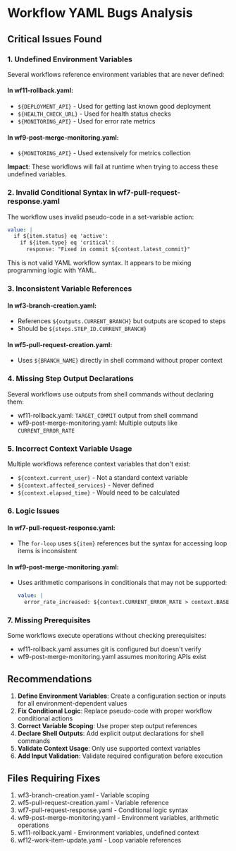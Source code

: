 # Workflow YAML Bugs Analysis

## Critical Issues Found

### 1. Undefined Environment Variables
Several workflows reference environment variables that are never defined:

#### In wf11-rollback.yaml:
- `${DEPLOYMENT_API}` - Used for getting last known good deployment
- `${HEALTH_CHECK_URL}` - Used for health status checks
- `${MONITORING_API}` - Used for error rate metrics

#### In wf9-post-merge-monitoring.yaml:
- `${MONITORING_API}` - Used extensively for metrics collection

**Impact**: These workflows will fail at runtime when trying to access these undefined variables.

### 2. Invalid Conditional Syntax in wf7-pull-request-response.yaml
The workflow uses invalid pseudo-code in a set-variable action:
```yaml
value: |
  if ${item.status} eq 'active':
    if ${item.type} eq 'critical':
      response: "Fixed in commit ${context.latest_commit}"
```
This is not valid YAML workflow syntax. It appears to be mixing programming logic with YAML.

### 3. Inconsistent Variable References

#### In wf3-branch-creation.yaml:
- References `${outputs.CURRENT_BRANCH}` but outputs are scoped to steps
- Should be `${steps.STEP_ID.CURRENT_BRANCH}`

#### In wf5-pull-request-creation.yaml:
- Uses `${BRANCH_NAME}` directly in shell command without proper context

### 4. Missing Step Output Declarations
Several workflows use outputs from shell commands without declaring them:
- wf11-rollback.yaml: `TARGET_COMMIT` output from shell command
- wf9-post-merge-monitoring.yaml: Multiple outputs like `CURRENT_ERROR_RATE`

### 5. Incorrect Context Variable Usage
Multiple workflows reference context variables that don't exist:
- `${context.current_user}` - Not a standard context variable
- `${context.affected_services}` - Never defined
- `${context.elapsed_time}` - Would need to be calculated

### 6. Logic Issues

#### In wf7-pull-request-response.yaml:
- The `for-loop` uses `${item}` references but the syntax for accessing loop items is inconsistent

#### In wf9-post-merge-monitoring.yaml:
- Uses arithmetic comparisons in conditionals that may not be supported:
  ```yaml
  value: |
    error_rate_increased: ${context.CURRENT_ERROR_RATE > context.BASELINE_ERROR_RATE * 1.1}
  ```

### 7. Missing Prerequisites
Some workflows execute operations without checking prerequisites:
- wf11-rollback.yaml assumes git is configured but doesn't verify
- wf9-post-merge-monitoring.yaml assumes monitoring APIs exist

## Recommendations

1. **Define Environment Variables**: Create a configuration section or inputs for all environment-dependent values
2. **Fix Conditional Logic**: Replace pseudo-code with proper workflow conditional actions
3. **Correct Variable Scoping**: Use proper step output references
4. **Declare Shell Outputs**: Add explicit output declarations for shell commands
5. **Validate Context Usage**: Only use supported context variables
6. **Add Input Validation**: Validate required configuration before execution

## Files Requiring Fixes
1. wf3-branch-creation.yaml - Variable scoping
2. wf5-pull-request-creation.yaml - Variable reference
3. wf7-pull-request-response.yaml - Conditional logic syntax
4. wf9-post-merge-monitoring.yaml - Environment variables, arithmetic operations
5. wf11-rollback.yaml - Environment variables, undefined context
6. wf12-work-item-update.yaml - Loop variable references